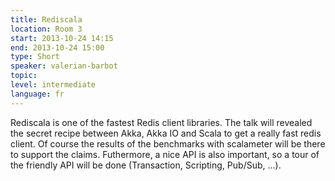 ```yaml
---
title: Rediscala
location: Room 3
start: 2013-10-24 14:15
end: 2013-10-24 15:00
type: Short
speaker: valerian-barbot
topic: 
level: intermediate
language: fr
---
```


Rediscala is one of the fastest Redis client libraries. The talk will revealed the secret recipe between Akka, Akka IO and Scala to get a really fast redis client. Of course the results of the benchmarks with scalameter will be there to support the claims.
Futhermore, a nice API is also important, so a tour of the friendly API will be done (Transaction, Scripting, Pub/Sub, ...).

